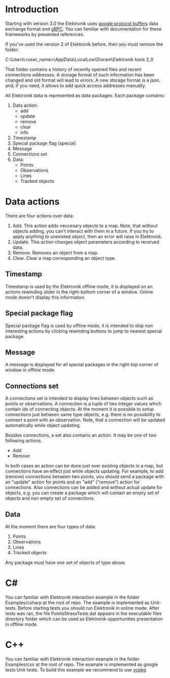 # Introduction

Starting with version 3.0 the Elektronik uses [google protocol buffers](https://developers.google.com/protocol-buffers/?hl=en) data exchange format and [gRPC](https://grpc.io/). You can familiar with documentation for these frameworks by presented references.

If you've used the version 2 of Elektronik before, then you must remove the folder:

C:\\Users\\<user_name>\\AppData\\LocalLow\\Dioram\\Elektronik tools 2_0

That folder contains a history of recently opened files and recent connections addresses. A storage format of such information has been changed and old format will lead to errors. A new storage format is a json, and, if you need, it allows to add quick access addresses manually.

All Elektronik data is represented as data packages. Each package contains:
1. Data action:
   * add
   * update
   * remove
   * clear
   * info
2. Timestamp
3. Special package flag (special)
4. Message
5. Connections set
6. Data:
   * Points
   * Observations
   * Lines
   * Tracked objects

# Data actions

There are four actions over data:
1. Add. This action adds neccesary objects to a map. Note, that without objects adding, you can't interact with them in a future. If you try to apply anything to unexisted object, then an error will raise in Elektronik.
2. Update. This action changes object parameters according to received data.
3. Remove. Removes an object from a map.
4. Clear. Clear a map corresponding an object type.

## Timestamp

Timestamp is used by the Elektronik offline mode, it is displayed on an actions rewinding slider in the right-bottom corner of a window. Online mode doesn't display this information.

## Special package flag

Special package flag is used by offline mode, it is intended to skip non interesting actions by clicking rewinding buttons to jump to nearest special package.

## Message

A message is displayed for all special packages in the right-top corner of window in offline mode.

## Connections set

A connections set is intended to display lines between objects such as points or observations. A connection is a tuple of two integer values which contain ids of connecting objects. At the moment it is possible to setup connections just between same type objects, e.g. there is no possibility to connect a point with an observation. Note, that a connection will be updated automatically while object updating.

Besides connections, a set also contains an action. It may be one of two following actions:
  * Add
  * Remove

In both cases an action can be done just over existing objects in a map, but connections have an effect just while objects updating. For example, to add (remove) connections between two points, you should send a package with an "update" action for points and an "add" ("remove") action for connections. Also connections can be added and without actual update for objects, e.g. you can create a package which will contain an empty set of objects and non empty set of connections.

## Data

At the moment there are four types of data:
1. Points
2. Observations
3. Lines
4. Tracked objects

Any package must have one set of objects of type above.

# C#

You can familiar with Elektronik interaction example in the folder Examples/csharp at the root of repo. The example is implemented as Unit-tests. Before starting tests you should run Elektronik in online mode. After tests was ran, the file PointsStressTests.dat appears in the executable files directory folder which can be used as Elektronik opportunities presentation in offline mode.

# C++

You can familiar with Elektronik interaction example in the folder Examples/cxx at the root of repo. The example is implemented as google tests Unit-tests. To build this example we recommend to use [vcpkg](https://github.com/Microsoft/vcpkg).